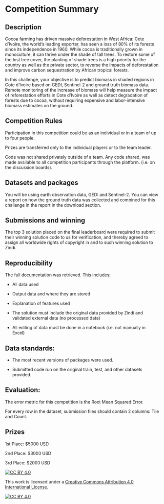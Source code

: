 
# Competition Summary

## Description

Cocoa farming has driven massive deforestation in West Africa: Cote d’Ivoire, the world’s leading exporter, has seen a loss of 80% of its forests since its independence in 1960. While cocoa is traditionally grown in monoculture, it can thrive under the shade of tall trees. To restore some of the lost tree cover, the planting of shade trees is a high priority for the country as well as the private sector, to reverse the impacts of deforestation and improve carbon sequestration by African tropical forests.

In this challenge, your objective is to predict biomass in shaded regions in Cote d’Ivoire based on GEDI, Sentinel-2 and ground truth biomass data. Remote monitoring of the increase of biomass will help measure the impact of reforestation efforts in Cote d’Ivoire as well as detect degradation of forests due to cocoa, without requiring expensive and labor-intensive biomass estimates on the ground.


## Competition Rules

Participation in this competition could be as an individual or in a team of up to four people.

Prizes are transferred only to the individual players or to the team leader.

Code was not shared privately outside of a team. Any code shared, was made available to all competition participants through the platform. (i.e. on the discussion boards).


## Datasets and packages

You will be using earth observation data, GEDI and Sentinel-2. You can view a report on how the ground truth data was collected and combined for this challenge in the report in the download section.


## Submissions and winning

The top 3 solution placed on the final leaderboard were required to submit their winning solution code to us for verification, and thereby agreed to assign all worldwide rights of copyright in and to such winning solution to Zindi.


## Reproducibility

The full documentation was retrieved. This includes:
- All data used

- Output data and where they are stored

- Explanation of features used

- The solution must include the original data provided by Zindi and validated external data (no processed data)

- All editing of data must be done in a notebook (i.e. not manually in Excel)


## Data standards:

- The most recent versions of packages were used.

- Submitted code run on the original train, test, and other datasets provided.


## Evaluation:

The error metric for this competition is the Root Mean Squared Error.

For every row in the dataset, submission files should contain 2 columns: Tile and Count.

## Prizes

1st Place: $5000 USD

2nd Place: $3000 USD

3rd Place: $2000 USD


[![CC BY 4.0][cc-by-shield]][cc-by]

This work is licensed under a
[Creative Commons Attribution 4.0 International License][cc-by].

[![CC BY 4.0][cc-by-image]][cc-by]

[cc-by]: http://creativecommons.org/licenses/by/4.0/
[cc-by-image]: https://i.creativecommons.org/l/by/4.0/88x31.png
[cc-by-shield]: https://img.shields.io/badge/License-CC%20BY%204.0-lightgrey.svg


